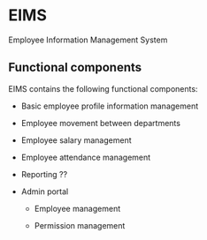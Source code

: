 # EIMS
Employee Information Management System

## Functional components

EIMS contains the following functional components:

- Basic employee profile information management

- Employee movement between departments

- Employee salary management

- Employee attendance management

- Reporting ??

- Admin portal

  - Employee management

  - Permission management


